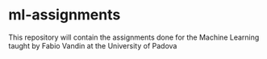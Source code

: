 # ml-assignments
This repository will contain the assignments done for the Machine Learning taught by Fabio Vandin at the University of Padova
